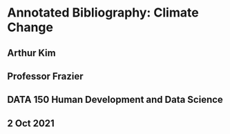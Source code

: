 # Annotated Bibliography: Climate Change

## Arthur Kim
## Professor Frazier
## DATA 150 Human Development and Data Science
## 2 Oct 2021

